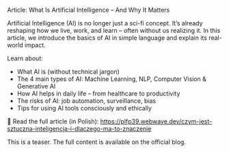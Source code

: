 Article: What Is Artificial Intelligence – And Why It Matters

Artificial Intelligence (AI) is no longer just a sci-fi concept. It’s already reshaping how we live, work, and learn – often without us realizing it. In this article, we introduce the basics of AI in simple language and explain its real-world impact.

Learn about:
- What AI is (without technical jargon)
- The 4 main types of AI: Machine Learning, NLP, Computer Vision & Generative AI
- How AI helps in daily life – from healthcare to productivity
- The risks of AI: job automation, surveillance, bias
- Tips for using AI tools consciously and ethically

🤖 Read the full article (in Polish):
https://plfp39.webwave.dev/czym-jest-sztuczna-inteligencja-i-dlaczego-ma-to-znaczenie

This is a teaser. The full content is available on the official blog.

